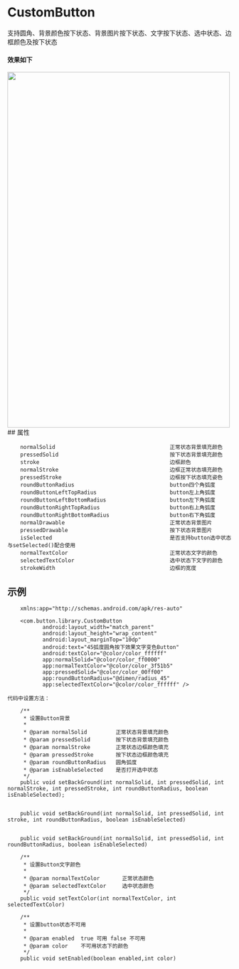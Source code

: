 # CustomButton
支持圆角、背景颜色按下状态、背景图片按下状态、文字按下状态、选中状态、边框颜色及按下状态<br/>

#### 效果如下

<img src="https://github.com/jiaowenzheng/CustomButton/raw/master/pic.png" width="500" height="800"/>  

<br/>
## 属性

        normalSolid                                    正常状态背景填充颜色
        pressedSolid                                   按下状态背景填充颜色
        stroke                                         边框颜色
        normalStroke                                   边框正常状态填充颜色
        pressedStroke                                  边框按下状态填充姿色
        roundButtonRadius                              button四个角弧度
        roundButtonLeftTopRadius                       button左上角弧度
        roundButtonLeftBottomRadius                    button左下角弧度
        roundButtonRightTopRadius                      button右上角弧度
        roundButtonRightBottomRadius                   button右下角弧度
        normalDrawable                                 正常状态背景图片
        pressedDrawable                                按下状态背景图片
        isSelected                                     是否支持button选中状态 与setSelected()配合使用
        normalTextColor                                正常状态文字的颜色
        selectedTextColor                              选中状态下文字的颜色
        strokeWidth                                    边框的宽度
        
## 示例

        xmlns:app="http://schemas.android.com/apk/res-auto"
        
        <com.button.library.CustomButton
               android:layout_width="match_parent"
               android:layout_height="wrap_content"
               android:layout_marginTop="10dp"
               android:text="45弧度圆角按下效果文字变色Button"
               android:textColor="@color/color_ffffff"
               app:normalSolid="@color/color_ff0000"
               app:normalTextColor="@color/color_3f51b5"
               app:pressedSolid="@color/color_00ff00"
               app:roundButtonRadius="@dimen/radius_45"
               app:selectedTextColor="@color/color_ffffff" />
               
    代码中设置方法：
    
        /**
         * 设置Button背景
         *
         * @param normalSolid         正常状态背景填充颜色
         * @param pressedSolid        按下状态背景填充颜色
         * @param normalStroke        正常状态边框颜色填充
         * @param pressedStroke       按下状态边框颜色填充
         * @param roundButtonRadius   圆角弧度
         * @param isEnableSelected    是否打开选中状态
         */
        public void setBackGround(int normalSolid, int pressedSolid, int normalStroke, int pressedStroke, int roundButtonRadius, boolean isEnableSelected);
        
  
        public void setBackGround(int normalSolid, int pressedSolid, int stroke, int roundButtonRadius, boolean isEnableSelected)    
               
     
        public void setBackGround(int normalSolid, int pressedSolid, int roundButtonRadius, boolean isEnableSelected)    
        
        /**
         * 设置Button文字颜色
         *
         * @param normalTextColor       正常状态颜色
         * @param selectedTextColor     选中状态颜色
         */
        public void setTextColor(int normalTextColor, int selectedTextColor) 
                  
        /**
         * 设置button状态不可用
         *
         * @param enabled  true 可用 false 不可用
         * @param color    不可用状态下的颜色
         */
        public void setEnabled(boolean enabled,int color)             